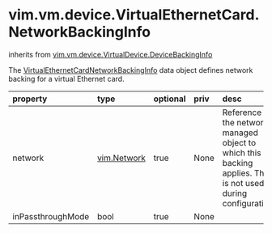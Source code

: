 vim.vm.device.VirtualEthernetCard.NetworkBackingInfo
====================================================
inherits from [vim.vm.device.VirtualDevice.DeviceBackingInfo](docs/vim.vm.device.VirtualDevice.DeviceBackingInfo.md)


The <a href="vim.vm.device.VirtualEthernetCard.NetworkBackingInfo.md">VirtualEthernetCardNetworkBackingInfo</a> data object   defines network backing for a virtual Ethernet card.

| property | type | optional | priv | desc |
|:---------|:-----|:---------|:-----|:-----|
| network | [vim.Network](vim.Network.md "vim.Network") | true | None | Reference to the network managed object to which this backing applies.   This is not used during configuration. |
| inPassthroughMode | bool | true | None | &nbsp; |


